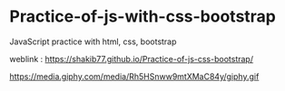 # Practice-of-js-with-css-bootstrap
JavaScript practice with html, css, bootstrap

weblink : https://shakib77.github.io/Practice-of-js-css-bootstrap/

https://media.giphy.com/media/Rh5HSnww9mtXMaC84y/giphy.gif
